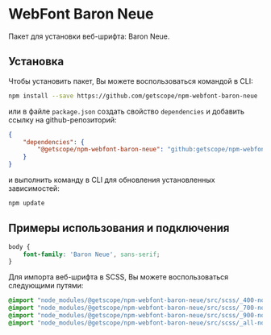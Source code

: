 # WebFont Baron Neue

Пакет для установки веб-шрифта: Baron Neue.

## Установка

Чтобы установить пакет, Вы можете воспользоваться командой в CLI:

```bash 
npm install --save https://github.com/getscope/npm-webfont-baron-neue
```

или в файле `package.json` создать свойство `dependencies` и добавить ссылку на github-репозиторий:

```json 
{
    "dependencies": {
        "@getscope/npm-webfont-baron-neue": "github:getscope/npm-webfont-baron-neue"
    }
}
```

и выполнить команду в CLI для обновления установленных зависимостей:

```bash 
npm update
```

## Примеры использования и подключения

```css 
body {
    font-family: 'Baron Neue', sans-serif;
}
```

Для импорта веб-шрифта в SCSS, Вы можете воспользоваться следующими путями:

```scss 
@import "node_modules/@getscope/npm-webfont-baron-neue/src/scss/_400-normal.scss";
@import "node_modules/@getscope/npm-webfont-baron-neue/src/scss/_700-normal.scss";
@import "node_modules/@getscope/npm-webfont-baron-neue/src/scss/_900-normal.scss";
@import "node_modules/@getscope/npm-webfont-baron-neue/src/scss/_all-normal.scss";
```
